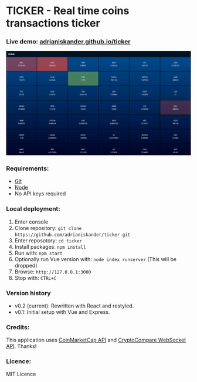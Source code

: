 <h1>TICKER - Real time coins transactions ticker</h1>

<h3>Live demo: <a href="https://adrianiskander.github.io/ticker">adrianiskander.github.io/ticker</a></h3>

<img src="docs/img/ticker_web_v0_2_00.png">

<h3>Requirements:</h3>
<ul>
  <li><a href="https://git-scm.com">Git</a></li>
  <li><a href="https://nodejs.org">Node</a></li>
  <li>No API keys required</li>
</ul>

<h3>Local deployment:</h3>
<ol>
  <li>Enter console</li>
  <li>Clone repository: <code>git clone https://github.com/adrianiskander/ticker.git</code></li>
  <li>Enter reposotory: <code>cd ticker</code></li>
  <li>Install packages: <code>npm install</code></li>
  <li>Run with: <code>npm start</code></li>
  <li>Optionally run Vue version with: <code>node index runserver</code> (This will be dropped)</li>
  <li>Browse: <code>http://127.0.0.1:3000</code></li>
  <li>Stop with: <code>CTRL+C</code></li>
</ol>

<h3>Version history</h3>
<ul>
  <li>v0.2 (current): Rewritten with React and restyled.</li>
  <li>v0.1: Initial setup with Vue and Express.</li>
</ul>

<h3>Credits:</h3>
<p>This application uses <a href="https://coinmarketcap.com/api/">CoinMarketCap API</a> and <a href="https://www.cryptocompare.com/api">CryptoCompare WebSocket API</a>. Thanks!</p>

<h3>Licence:</h3>
<p>MIT Licence</p>